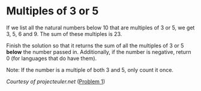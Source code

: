 # Multiples of 3 or 5

If we list all the natural numbers below 10 that are multiples of 3 or 5, we get 3, 5, 6 and 9. The sum of these multiples is 23.

Finish the solution so that it returns the sum of all the multiples of 3 or 5 **below** the number passed in. Additionally, if the number is negative, return 0 (for languages that do have them).

Note: If the number is a multiple of both 3 and 5, only count it once.

*Courtesy of projecteuler.net* ([Problem 1](https://projecteuler.net/problem=1))